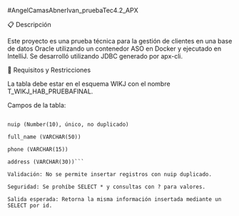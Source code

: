 #AngelCamasAbnerIvan_pruebaTec4.2_APX

📋 Descripción

Este proyecto es una prueba técnica para la gestión de clientes en una base de datos Oracle utilizando un contenedor ASO en Docker y ejecutado en IntelliJ. Se desarrolló utilizando JDBC generado por apx-cli.

🚀 Requisitos y Restricciones

La tabla debe estar en el esquema WIKJ con el nombre T_WIKJ_HAB_PRUEBAFINAL.

Campos de la tabla:

```id (Number(5), NOT NULL, PRIMARY KEY)

nuip (Number(10), único, no duplicado)

full_name (VARCHAR(50))

phone (VARCHAR(15))

address (VARCHAR(30))```

Validación: No se permite insertar registros con nuip duplicado.

Seguridad: Se prohíbe SELECT * y consultas con ? para valores.

Salida esperada: Retorna la misma información insertada mediante un SELECT por id.
